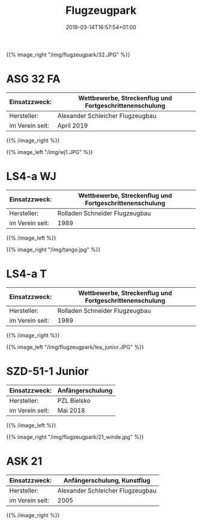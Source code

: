 ﻿---
title: "Flugzeugpark"
date: 2019-03-14T16:57:54+01:00
background: "clouds7.jpg"
draft: false
---
<div class="row">
{{% image_right "/img/flugzeugpark/32.JPG" %}}

# ASG 32 FA
Einsatzzweck: | Wettbewerbe, Streckenflug und Fortgeschrittenenschulung
--- | ---
Hersteller: | Alexander Schleicher Flugzeugbau
im Verein seit: | April 2019

{{% /image_right %}}

</div>

<div class="row">
{{% image_left "/img/wj1.JPG" %}}

# LS4-a WJ
Einsatzzweck: | Wettbewerbe, Streckenflug und Fortgeschrittenenschulung
--- | ---
Hersteller: | Rolladen Schneider Flugzeugbau
im Verein seit: | 1989

{{% /image_left %}}

</div>

<div class="row">
{{% image_right "/img/tango.jpg" %}}

# LS4-a T
Einsatzzweck: | Wettbewerbe, Streckenflug und Fortgeschrittenenschulung
--- | ---
Hersteller: | Rolladen Schneider Flugzeugbau
im Verein seit: | 1989

{{% /image_right %}}

</div>

<div class="row">
{{% image_left "/img/flugzeugpark/lea_junior.JPG" %}}

# SZD-51-1 Junior
Einsatzzweck: | Anfängerschulung
--- | ---
Hersteller: | PZL Bielsko
im Verein seit: | Mai 2018

{{% /image_left %}}

</div>

<div class="row">
{{% image_right "/img/flugzeugpark/21_winde.jpg" %}}

# ASK 21
Einsatzzweck: | Anfängerschulung, Kunstflug
--- | ---
Hersteller: | Alexander Schleicher Flugzeugbau
im Verein seit: | 2005

{{% /image_right %}}

</div>
